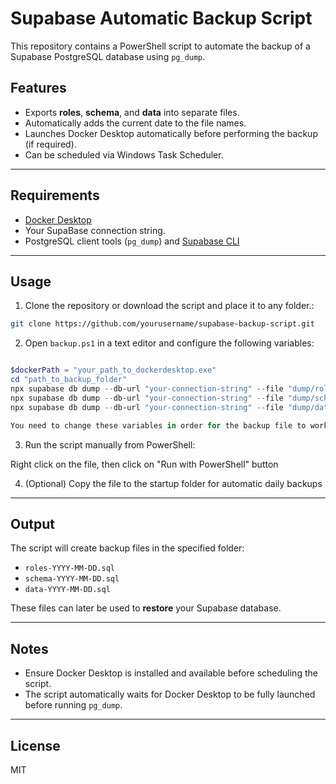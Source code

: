 
# Supabase Automatic Backup Script

This repository contains a PowerShell script to automate the backup of a Supabase PostgreSQL database using `pg_dump`.

## Features

- Exports **roles**, **schema**, and **data** into separate files.
- Automatically adds the current date to the file names.
- Launches Docker Desktop automatically before performing the backup (if required).
- Can be scheduled via Windows Task Scheduler.

---

## Requirements

- [Docker Desktop](https://www.docker.com/products/docker-desktop/)
- Your SupaBase connection string.
- PostgreSQL client tools (`pg_dump`) and [Supabase CLI](https://supabase.com/docs/guides/local-development/cli/getting-started)

---

## Usage

1. Clone the repository or download the script and place it to any folder.:

```bash
git clone https://github.com/yourusername/supabase-backup-script.git
```

2. Open `backup.ps1` in a text editor and configure the following variables:

```powershell

$dockerPath = "your_path_to_dockerdesktop.exe"
cd "path_to_backup_folder"
npx supabase db dump --db-url "your-connection-string" --file "dump/roles_$date.sql" --role-only
npx supabase db dump --db-url "your-connection-string" --file "dump/schema_$date.sql" --debug
npx supabase db dump --db-url "your-connection-string" --file "dump/data_$date.sql" --debug --data-only --use-copy

You need to change these variables in order for the backup file to work properly.


```

3. Run the script manually from PowerShell:

Right click on the file, then click on "Run with PowerShell" button


4. (Optional) Copy the file to the startup folder for automatic daily backups

---

## Output

The script will create backup files in the specified folder:

- `roles-YYYY-MM-DD.sql`
- `schema-YYYY-MM-DD.sql`
- `data-YYYY-MM-DD.sql`

These files can later be used to **restore** your Supabase database.

---

## Notes

- Ensure Docker Desktop is installed and available before scheduling the script.
- The script automatically waits for Docker Desktop to be fully launched before running `pg_dump`.

---

## License

MIT
